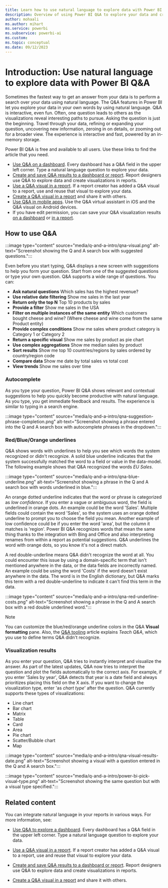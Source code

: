 ```yaml
---
title: Learn how to use natural language to explore data with Power BI Q&A
description: Overview of using Power BI Q&A to explore your data and create visualizations by using Power BI Q&A with natural language queries.
author: mohaali
ms.author: mihart
ms.service: powerbi
ms.subservice: powerbi-ai
ms.custom: 
ms.topic: conceptual
ms.date: 09/12/2023
---
```

# Introduction: Use natural language to explore data with Power BI Q&A

Sometimes the fastest way to get an answer from your data is to perform a search over your data using natural language. The Q&A features in Power BI let you explore your data in your own words by using natural language. Q&A is interactive, even fun. Often, one question leads to others as the visualizations reveal interesting paths to pursue. Asking the question is just the beginning. Travel through your data, refining or expanding your question, uncovering new information, zeroing in on details, or zooming out for a broader view. The experience is interactive and fast, powered by an in-memory storage. 

Power BI Q&A is free and available to all users. Use these links to find the article that you need. 

- [Use Q&A on a dashboard](../natural-language/end-user-q-and-a-tutorial.md). Every dashboard has a Q&A field in the upper left corner. Type a natural language question to explore your data.
- [Create and save Q&A results to a dashboard or report](../visuals/power-bi-visualization-q-and-a.md). Report designers use Q&A to explore data and create visualizations in reports.
- [Use a Q&A visual in a report](../visuals/power-bi-visualization-q-and-a.md). If a report creator has added a Q&A visual to a report, use and reuse that visual to explore your data. 
- [Create a Q&A visual in a report](power-bi-tutorial-q-and-a.md) and share it with others. 
- [Use Q&A in mobile apps](../consumer/mobile/tutorial-mobile-apps-ios-qna.md). Use the Q&A virtual assistant in iOS and the Q&A visual on Android devices. 
- If you have edit permission, you can save your Q&A visualization results [on a dashboard](end-user-q-and-a-tutorial.md) or [in a report](../create-reports/power-bi-visualization-introduction-to-q-and-a.md).

## How to use Q&A

:::image type="content" source="media/q-and-a-intro/qna-visual.png" alt-text="Screenshot showing the Q and A search box with suggested questions.":::

Even before you start typing, Q&A displays a new screen with suggestions to help you form your question. Start from one of the suggested questions or type your own question. Q&A supports a wide range of questions. You can:

- **Ask natural questions** Which sales has the highest revenue?
- **Use relative date filtering** Show me sales in the last year
- **Return only the top N** Top 10 products by sales
- **Provide a filter** Show me sales in the USA
- **Filter on multiple instances of the same entity** Which customers bought cheese and wine? (Where cheese and wine come from the same Product entity)
- **Provide complex conditions** Show me sales where product category is Category 1 or Category 2
- **Return a specific visual** Show me sales by product as pie chart
- **Use complex aggregations** Show me median sales by product
- **Sort results** Show me top 10 countries/regions by sales ordered by country/region code
- **Compare data** Show me date by total sales vs total cost
- **View trends** Show me sales over time

### Autocomplete

As you type your question, Power BI Q&A shows relevant and contextual suggestions to help you quickly become productive with natural language. As you type, you get immediate feedback and results. The experience is similar to typing in a search engine.

:::image type="content" source="media/q-and-a-intro/qna-suggestion-phrase-completion.png" alt-text="Screenshot showing a phrase entered into the Q and A search box with autocomplete phrases in the dropdown.":::

### Red/Blue/Orange underlines

Q&A shows words with underlines to help you see which words the system recognized or didn't recognize. A solid blue underline indicates that the system successfully matched the word to a field or value in the data-model. The following example shows that Q&A recognized the words *EU Sales*.

:::image type="content" source="media/q-and-a-intro/qna-blue-underline.png" alt-text="Screenshot showing a phrase in the Q and A search box with words underlined in blue.":::

 An orange dotted underline indicates that the word or phrase is categorized as *low confidence*. If you enter a vague or ambiguous word, the field is underlined in orange dots. An example could be the word 'Sales'. Multiple fields could contain the word 'Sales', so the system uses an orange dotted underline to prompt you to choose the field you mean. Another example of low confidence could be if you enter the word 'area', but the column it matches is 'region'. Power BI Q&A recognizes words that mean the same thing thanks to the integration with Bing and Office and also interpreting renames from within a report as potential suggestions. Q&A underlines the word with orange dots, so you know it's not a direct match.

A red double-underline means Q&A didn't recognize the word at all. You could encounter this issue by using a domain-specific term that isn't mentioned anywhere in the data, or the data fields are incorrectly named. An example could be using the word 'Costs' if the word doesn't exist anywhere in the data. The word is in the English dictionary, but Q&A marks this term with a red double-underline to indicate it can't find this term in the data.

:::image type="content" source="media/q-and-a-intro/qna-red-underline-costs.png" alt-text="Screenshot showing a phrase in the Q and A search box with a red double underlined word.":::

> [!NOTE]
> You can customize the blue/red/orange underline colors in the Q&A **Visual formatting** pane. Also, the [Q&A tooling](q-and-a-tooling-teach-q-and-a.md) article explains *Teach Q&A*, which you use to define terms Q&A didn't recognize.

### Visualization results

As you enter your question, Q&A tries to instantly interpret and visualize the answer. As part of the latest updates, Q&A now tries to interpret the question and plot the fields automatically to the correct axis. For example, if you enter 'Sales by year', Q&A detects that year is a date field and always prioritizes placing this field on the X axis. If you want to change the visualization type, enter 'as *chart type*' after the question. Q&A currently supports these types of visualizations:

- Line chart
- Bar chart
- Matrix
- Table
- Card
- Area
- Pie chart
- Scatter/Bubble chart
- Map
 
:::image type="content" source="media/q-and-a-intro/qna-visual-results-date.png" alt-text="Screenshot showing a visual with a question entered in the Q and A search box.":::


:::image type="content" source="media/q-and-a-intro/power-bi-pick-visual-type.png" alt-text="Screenshot showing the same question but with a visual type specified.":::

## Related content

You can integrate natural language in your reports in various ways. For more information, see:

- [Use Q&A to explore a dashboard](../natural-language/end-user-q-and-a-tutorial.md). Every dashboard has a Q&A field in the upper left corner. Type a natural language question to explore your data.

- [Use a Q&A visual in a report](../visuals/power-bi-visualization-q-and-a.md). If a report creator has added a Q&A visual to a report, use and reuse that visual to explore your data. 

- [Create and save Q&A results to a dashboard or report](../visuals/power-bi-visualization-q-and-a.md). Report designers use Q&A to explore data and create visualizations in reports.

- [Create a Q&A visual in a report](power-bi-tutorial-q-and-a.md) and share it with others. 
